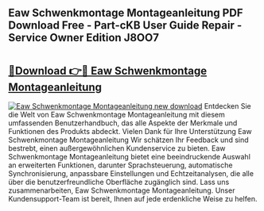 ## Eaw Schwenkmontage Montageanleitung PDF Download Free - Part-cKB User Guide Repair - Service Owner Edition J8OO7

# <h2><a href="http://df8izo8.blite.top/?on=Eaw+Schwenkmontage+Montageanleitung">🔗Download 👉🔴 Eaw Schwenkmontage Montageanleitung</a></h2>

[![Eaw Schwenkmontage Montageanleitung new download](https://i.imgur.com/lujVjoI.png)](http://df8izo8.blite.top/?on=Eaw+Schwenkmontage+Montageanleitung)
Entdecken Sie die Welt von Eaw Schwenkmontage Montageanleitung mit diesem umfassenden Benutzerhandbuch, das alle Aspekte der Merkmale und Funktionen des Produkts abdeckt. Vielen Dank für Ihre Unterstützung Eaw Schwenkmontage Montageanleitung Wir schätzen Ihr Feedback und sind bestrebt, einen außergewöhnlichen Kundenservice zu bieten. Eaw Schwenkmontage Montageanleitung bietet eine beeindruckende Auswahl an erweiterten Funktionen, darunter Sprachsteuerung, automatische Synchronisierung, anpassbare Einstellungen und Echtzeitanalysen, die alle über die benutzerfreundliche Oberfläche zugänglich sind. Lass uns zusammenarbeiten, Eaw Schwenkmontage Montageanleitung. Unser Kundensupport-Team ist bereit, Ihnen auf jede erdenkliche Weise zu helfen.
